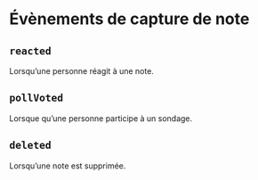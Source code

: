 # Évènements de capture de note

## `reacted`

<MkSchemaViewer :schema="{
	type: 'object',
	properties: {
		reaction: {
			type: 'string',
			description: 'type of reaction',
		},
		userId: {
			type: 'string',
			description: 'ID of the user who made the reaction',
		},
	}
}"/>

Lorsqu’une personne réagit à une note.

## `pollVoted`

<MkSchemaViewer :schema="{
	type: 'object',
	properties: {
		choice: {
			type: 'number',
			description: 'choice ID',
		},
		userId: {
			type: 'string',
			description: 'ID of the user who cast the vote',
		},
	}
}"/>

Lorsque qu’une personne participe à un sondage.

## `deleted`

<MkSchemaViewer :schema="{
	type: 'object',
	properties: {
		deletedAt: {
			type: 'string',
			description: 'deletion time',
		},
	}
}"/>

Lorsqu’une note est supprimée.
